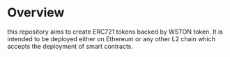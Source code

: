 # Overview

this repository aims to create ERC721 tokens backed by WSTON token. It is intended to be deployed either on Ethereum or any other L2 chain which accepts the deployment of smart contracts.

